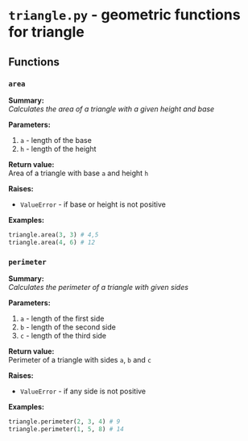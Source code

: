 # `triangle.py` - geometric functions for triangle
## Functions 
### `area`
**Summary:**  
_Calculates the area of a triangle with a given height and base_

**Parameters:**
1) `a` - length of the base
2) `h` - length of the height

**Return value:**  
Area of a triangle with base `a` and height `h`

**Raises:**
* `ValueError` - if base or height is not positive

**Examples:**
```py
triangle.area(3, 3) # 4,5
triangle.area(4, 6) # 12
```
### `perimeter`
**Summary:**  
_Calculates the perimeter of a triangle with given sides_

**Parameters:**
1) `a` - length of the first side
1) `b` - length of the second side
1) `c` - length of the third side

**Return value:**  
Perimeter of a triangle with sides `a`, `b` and `c`

**Raises:**
* `ValueError` - if any side is not positive

**Examples:**
```py
triangle.perimeter(2, 3, 4) # 9
triangle.perimeter(1, 5, 8) # 14
```
